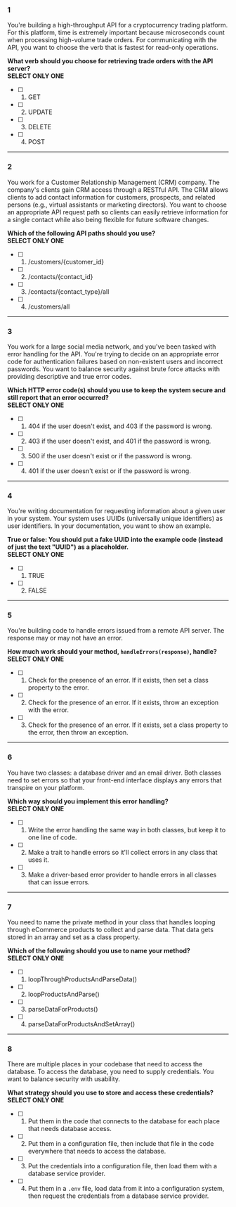 
### 1

You're building a high-throughput API for a cryptocurrency trading platform. For this platform, time is extremely important because microseconds count when processing high-volume trade orders. For communicating with the API, you want to choose the verb that is fastest for read-only operations.  

**What verb should you choose for retrieving trade orders with the API server?**  
**SELECT ONLY ONE**

- [ ] 1. GET  
- [ ] 2. UPDATE  
- [ ] 3. DELETE  
- [ ] 4. POST  

---

### 2

You work for a Customer Relationship Management (CRM) company. The company's clients gain CRM access through a RESTful API. The CRM allows clients to add contact information for customers, prospects, and related persons (e.g., virtual assistants or marketing directors). You want to choose an appropriate API request path so clients can easily retrieve information for a single contact while also being flexible for future software changes.  

**Which of the following API paths should you use?**  
**SELECT ONLY ONE**

- [ ] 1. /customers/{customer_id}  
- [ ] 2. /contacts/{contact_id}  
- [ ] 3. /contacts/{contact_type}/all  
- [ ] 4. /customers/all  

---

### 3

You work for a large social media network, and you've been tasked with error handling for the API. You're trying to decide on an appropriate error code for authentication failures based on non-existent users and incorrect passwords. You want to balance security against brute force attacks with providing descriptive and true error codes.  

**Which HTTP error code(s) should you use to keep the system secure and still report that an error occurred?**  
**SELECT ONLY ONE**

- [ ] 1. 404 if the user doesn't exist, and 403 if the password is wrong.  
- [ ] 2. 403 if the user doesn't exist, and 401 if the password is wrong.  
- [ ] 3. 500 if the user doesn't exist or if the password is wrong.  
- [ ] 4. 401 if the user doesn't exist or if the password is wrong.  

---

### 4

You're writing documentation for requesting information about a given user in your system. Your system uses UUIDs (universally unique identifiers) as user identifiers. In your documentation, you want to show an example.  

**True or false: You should put a fake UUID into the example code (instead of just the text "UUID") as a placeholder.**  
**SELECT ONLY ONE**

- [ ] 1. TRUE  
- [ ] 2. FALSE  

---

### 5

You're building code to handle errors issued from a remote API server. The response may or may not have an error.  

**How much work should your method, `handleErrors(response)`, handle?**  
**SELECT ONLY ONE**

- [ ] 1. Check for the presence of an error. If it exists, then set a class property to the error.  
- [ ] 2. Check for the presence of an error. If it exists, throw an exception with the error.  
- [ ] 3. Check for the presence of an error. If it exists, set a class property to the error, then throw an exception.  

---

### 6

You have two classes: a database driver and an email driver. Both classes need to set errors so that your front-end interface displays any errors that transpire on your platform.  

**Which way should you implement this error handling?**  
**SELECT ONLY ONE**

- [ ] 1. Write the error handling the same way in both classes, but keep it to one line of code.  
- [ ] 2. Make a trait to handle errors so it'll collect errors in any class that uses it.  
- [ ] 3. Make a driver-based error provider to handle errors in all classes that can issue errors.  

---

### 7

You need to name the private method in your class that handles looping through eCommerce products to collect and parse data. That data gets stored in an array and set as a class property.  

**Which of the following should you use to name your method?**  
**SELECT ONLY ONE**

- [ ] 1. loopThroughProductsAndParseData()  
- [ ] 2. loopProductsAndParse()  
- [ ] 3. parseDataForProducts()  
- [ ] 4. parseDataForProductsAndSetArray()  

---

### 8

There are multiple places in your codebase that need to access the database. To access the database, you need to supply credentials. You want to balance security with usability.  

**What strategy should you use to store and access these credentials?**  
**SELECT ONLY ONE**

- [ ] 1. Put them in the code that connects to the database for each place that needs database access.  
- [ ] 2. Put them in a configuration file, then include that file in the code everywhere that needs to access the database.  
- [ ] 3. Put the credentials into a configuration file, then load them with a database service provider.  
- [ ] 4. Put them in a `.env` file, load data from it into a configuration system, then request the credentials from a database service provider.  
